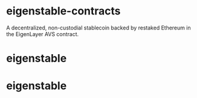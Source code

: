 # eigenstable-contracts

A decentralized, non-custodial stablecoin backed by restaked Ethereum in the EigenLayer AVS contract.
# eigenstable
# eigenstable

